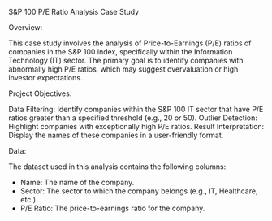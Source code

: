 S&P 100 P/E Ratio Analysis Case Study

Overview:

This case study involves the analysis of Price-to-Earnings (P/E) ratios of companies in the S&P 100 index, specifically within the Information Technology (IT) sector. The primary goal is to identify companies with abnormally high P/E ratios, which may suggest overvaluation or high investor expectations.

Project Objectives:

Data Filtering: Identify companies within the S&P 100 IT sector that have P/E ratios greater than a specified threshold (e.g., 20 or 50).
Outlier Detection: Highlight companies with exceptionally high P/E ratios.
Result Interpretation: Display the names of these companies in a user-friendly format.

Data:

The dataset used in this analysis contains the following columns:

- Name: The name of the company.
- Sector: The sector to which the company belongs (e.g., IT, Healthcare, etc.).
- P/E Ratio: The price-to-earnings ratio for the company.
